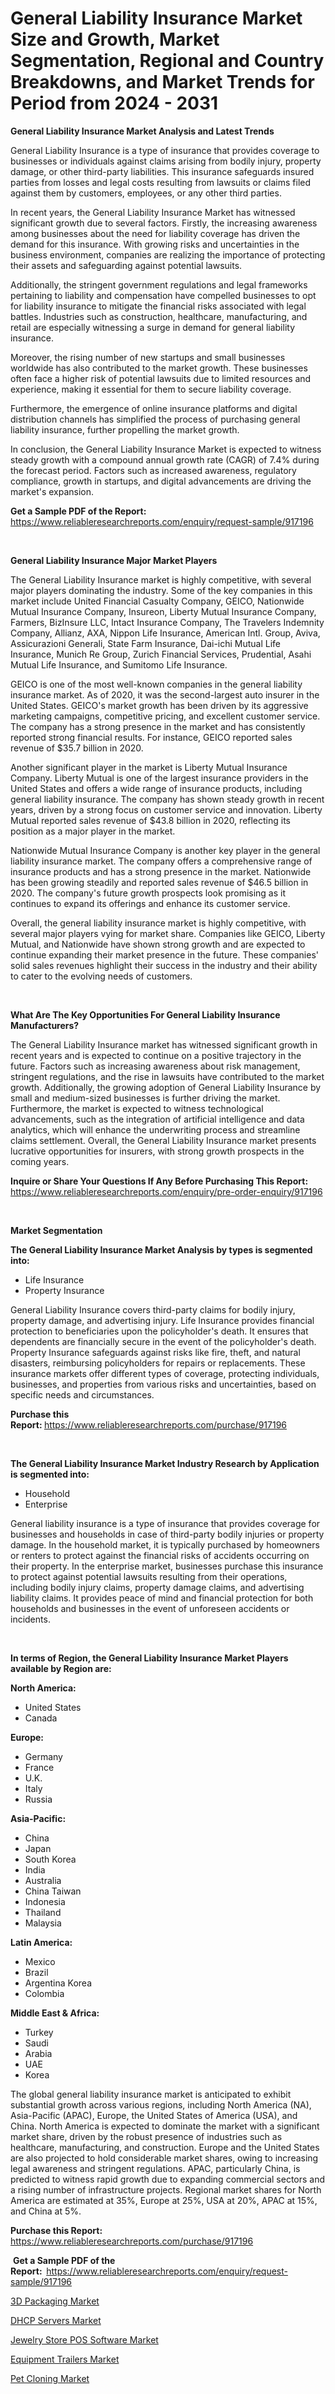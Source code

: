 <p><h1>General Liability Insurance Market Size and Growth, Market Segmentation, Regional and Country Breakdowns, and Market Trends for Period from 2024 -  2031</h1></p><p><strong>General Liability Insurance Market Analysis and Latest Trends</strong></p>
<p><p>General Liability Insurance is a type of insurance that provides coverage to businesses or individuals against claims arising from bodily injury, property damage, or other third-party liabilities. This insurance safeguards insured parties from losses and legal costs resulting from lawsuits or claims filed against them by customers, employees, or any other third parties.</p><p>In recent years, the General Liability Insurance Market has witnessed significant growth due to several factors. Firstly, the increasing awareness among businesses about the need for liability coverage has driven the demand for this insurance. With growing risks and uncertainties in the business environment, companies are realizing the importance of protecting their assets and safeguarding against potential lawsuits.</p><p>Additionally, the stringent government regulations and legal frameworks pertaining to liability and compensation have compelled businesses to opt for liability insurance to mitigate the financial risks associated with legal battles. Industries such as construction, healthcare, manufacturing, and retail are especially witnessing a surge in demand for general liability insurance.</p><p>Moreover, the rising number of new startups and small businesses worldwide has also contributed to the market growth. These businesses often face a higher risk of potential lawsuits due to limited resources and experience, making it essential for them to secure liability coverage.</p><p>Furthermore, the emergence of online insurance platforms and digital distribution channels has simplified the process of purchasing general liability insurance, further propelling the market growth.</p><p>In conclusion, the General Liability Insurance Market is expected to witness steady growth with a compound annual growth rate (CAGR) of 7.4% during the forecast period. Factors such as increased awareness, regulatory compliance, growth in startups, and digital advancements are driving the market's expansion.</p></p>
<p><strong>Get a Sample PDF of the Report:&nbsp;</strong> <a href="https://www.reliableresearchreports.com/enquiry/request-sample/917196">https://www.reliableresearchreports.com/enquiry/request-sample/917196</a></p>
<p>&nbsp;</p>
<p><strong>General Liability Insurance Major Market Players</strong></p>
<p><p>The General Liability Insurance market is highly competitive, with several major players dominating the industry. Some of the key companies in this market include United Financial Casualty Company, GEICO, Nationwide Mutual Insurance Company, Insureon, Liberty Mutual Insurance Company, Farmers, BizInsure LLC, Intact Insurance Company, The Travelers Indemnity Company, Allianz, AXA, Nippon Life Insurance, American Intl. Group, Aviva, Assicurazioni Generali, State Farm Insurance, Dai-ichi Mutual Life Insurance, Munich Re Group, Zurich Financial Services, Prudential, Asahi Mutual Life Insurance, and Sumitomo Life Insurance.</p><p>GEICO is one of the most well-known companies in the general liability insurance market. As of 2020, it was the second-largest auto insurer in the United States. GEICO's market growth has been driven by its aggressive marketing campaigns, competitive pricing, and excellent customer service. The company has a strong presence in the market and has consistently reported strong financial results. For instance, GEICO reported sales revenue of $35.7 billion in 2020.</p><p>Another significant player in the market is Liberty Mutual Insurance Company. Liberty Mutual is one of the largest insurance providers in the United States and offers a wide range of insurance products, including general liability insurance. The company has shown steady growth in recent years, driven by a strong focus on customer service and innovation. Liberty Mutual reported sales revenue of $43.8 billion in 2020, reflecting its position as a major player in the market.</p><p>Nationwide Mutual Insurance Company is another key player in the general liability insurance market. The company offers a comprehensive range of insurance products and has a strong presence in the market. Nationwide has been growing steadily and reported sales revenue of $46.5 billion in 2020. The company's future growth prospects look promising as it continues to expand its offerings and enhance its customer service.</p><p>Overall, the general liability insurance market is highly competitive, with several major players vying for market share. Companies like GEICO, Liberty Mutual, and Nationwide have shown strong growth and are expected to continue expanding their market presence in the future. These companies' solid sales revenues highlight their success in the industry and their ability to cater to the evolving needs of customers.</p></p>
<p>&nbsp;</p>
<p><strong>What Are The Key Opportunities For General Liability Insurance Manufacturers?</strong></p>
<p><p>The General Liability Insurance market has witnessed significant growth in recent years and is expected to continue on a positive trajectory in the future. Factors such as increasing awareness about risk management, stringent regulations, and the rise in lawsuits have contributed to the market growth. Additionally, the growing adoption of General Liability Insurance by small and medium-sized businesses is further driving the market. Furthermore, the market is expected to witness technological advancements, such as the integration of artificial intelligence and data analytics, which will enhance the underwriting process and streamline claims settlement. Overall, the General Liability Insurance market presents lucrative opportunities for insurers, with strong growth prospects in the coming years.</p></p>
<p><strong>Inquire or Share Your Questions If Any Before Purchasing This Report:</strong> <a href="https://www.reliableresearchreports.com/enquiry/pre-order-enquiry/917196">https://www.reliableresearchreports.com/enquiry/pre-order-enquiry/917196</a></p>
<p>&nbsp;</p>
<p><strong>Market Segmentation</strong></p>
<p><strong>The General Liability Insurance Market Analysis by types is segmented into:</strong></p>
<p><ul><li>Life Insurance</li><li>Property Insurance</li></ul></p>
<p><p>General Liability Insurance covers third-party claims for bodily injury, property damage, and advertising injury. Life Insurance provides financial protection to beneficiaries upon the policyholder's death. It ensures that dependents are financially secure in the event of the policyholder's death. Property Insurance safeguards against risks like fire, theft, and natural disasters, reimbursing policyholders for repairs or replacements. These insurance markets offer different types of coverage, protecting individuals, businesses, and properties from various risks and uncertainties, based on specific needs and circumstances.</p></p>
<p><strong>Purchase this Report:&nbsp;</strong><a href="https://www.reliableresearchreports.com/purchase/917196">https://www.reliableresearchreports.com/purchase/917196</a></p>
<p>&nbsp;</p>
<p><strong>The General Liability Insurance Market Industry Research by Application is segmented into:</strong></p>
<p><ul><li>Household</li><li>Enterprise</li></ul></p>
<p><p>General liability insurance is a type of insurance that provides coverage for businesses and households in case of third-party bodily injuries or property damage. In the household market, it is typically purchased by homeowners or renters to protect against the financial risks of accidents occurring on their property. In the enterprise market, businesses purchase this insurance to protect against potential lawsuits resulting from their operations, including bodily injury claims, property damage claims, and advertising liability claims. It provides peace of mind and financial protection for both households and businesses in the event of unforeseen accidents or incidents.</p></p>
<p>&nbsp;</p>
<p><strong>In terms of Region, the General Liability Insurance Market Players available by Region are:</strong></p>
<p>
    <p> <strong> North America: </strong>
        <ul>
            <li>United States</li>
            <li>Canada</li>
        </ul>
        </p> 
    <p> <strong> Europe: </strong>
        <ul>
            <li>Germany</li>
            <li>France</li>
            <li>U.K.</li>
            <li>Italy</li>
            <li>Russia</li>
        </ul>
        </p> 
    <p> <strong> Asia-Pacific: </strong>
        <ul>
            <li>China</li>
            <li>Japan</li>
            <li>South Korea</li>
            <li>India</li>
            <li>Australia</li>
            <li>China Taiwan</li>
            <li>Indonesia</li>
            <li>Thailand</li>
            <li>Malaysia</li>
        </ul>
        </p> 
    <p> <strong> Latin America: </strong>
        <ul>
            <li>Mexico</li>
            <li>Brazil</li>
            <li>Argentina Korea</li>
            <li>Colombia</li>
        </ul>
        </p> 
    <p> <strong> Middle East & Africa: </strong>
        <ul>
            <li>Turkey</li>
            <li>Saudi</li>
            <li>Arabia</li>
            <li>UAE</li>
            <li>Korea</li>
        </ul>
    </p>
    </p>
<p><p>The global general liability insurance market is anticipated to exhibit substantial growth across various regions, including North America (NA), Asia-Pacific (APAC), Europe, the United States of America (USA), and China. North America is expected to dominate the market with a significant market share, driven by the robust presence of industries such as healthcare, manufacturing, and construction. Europe and the United States are also projected to hold considerable market shares, owing to increasing legal awareness and stringent regulations. APAC, particularly China, is predicted to witness rapid growth due to expanding commercial sectors and a rising number of infrastructure projects. Regional market shares for North America are estimated at 35%, Europe at 25%, USA at 20%, APAC at 15%, and China at 5%.</p></p>
<p><strong>Purchase this Report: </strong><a href="https://www.reliableresearchreports.com/purchase/917196">https://www.reliableresearchreports.com/purchase/917196</a></p>
<p>&nbsp;<strong>Get a Sample PDF of the Report:&nbsp;&nbsp;</strong><a href="https://www.reliableresearchreports.com/enquiry/request-sample/917196">https://www.reliableresearchreports.com/enquiry/request-sample/917196</a></p>
<p><strong></strong></p>
<p><p><a href="https://github.com/sndrkn/Market-Research-Report-List-2/blob/main/3d-packaging-market.md">3D Packaging Market</a></p><p><a href="https://medium.com/@paulmcglynn6456/dhcp-servers-market-report-reveals-the-latest-trends-and-growth-opportunities-of-this-market-269bf016ea48">DHCP Servers Market</a></p><p><a href="https://medium.com/@paulmcglynn6456/jewelry-store-pos-software-market-research-report-its-history-and-forecast-2024-to-2031-6b6d78ae5196">Jewelry Store POS Software Market</a></p><p><a href="https://www.linkedin.com/pulse/equipment-trailers-market-insights-players-forecast-till-2031-5ur7f?trackingId=oiTW%2Bt4aSn2MR8B0DgqfXA%3D%3D">Equipment Trailers Market</a></p><p><a href="https://github.com/amae102299/Market-Research-Report-List-2/blob/main/pet-cloning-market.md">Pet Cloning Market</a></p></p>